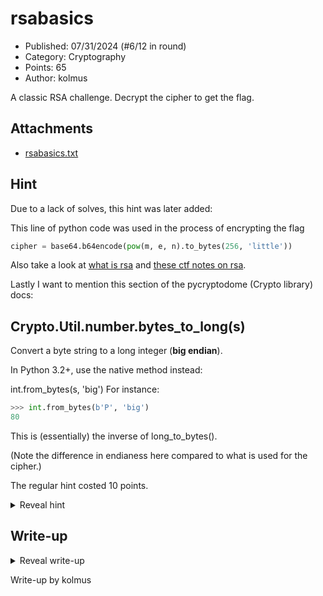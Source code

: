 # rsabasics

- Published: 07/31/2024 (#6/12 in round)
- Category: Cryptography
- Points: 65
- Author: kolmus

A classic RSA challenge. Decrypt the cipher to get the flag.

## Attachments

- [rsabasics.txt](./rsabasics.txt)

## Hint

Due to a lack of solves, this hint was later added:

This line of python code was used in the process of encrypting the flag
```python
cipher = base64.b64encode(pow(m, e, n).to_bytes(256, 'little'))
```

Also take a look at [what is rsa](https://ctf101.org/cryptography/what-is-rsa/) and [these ctf notes on rsa](https://book.jorianwoltjer.com/cryptography/asymmetric-encryption/rsa).

Lastly I want to mention this section of the pycryptodome (Crypto library) docs:

## Crypto.Util.number.bytes_to_long(s)
Convert a byte string to a long integer (**big endian**).

In Python 3.2+, use the native method instead:

int.from_bytes(s, 'big')
For instance:

```python
>>> int.from_bytes(b'P', 'big')
80
```

This is (essentially) the inverse of long_to_bytes().

(Note the difference in endianess here compared to what is used for the cipher.)

The regular hint costed 10 points.

<details>
<summary>Reveal hint</summary>

the flag has 34 characters.
[https://en.wikipedia.org/wiki/RSA_(cryptosystem)](https://en.wikipedia.org/wiki/RSA_(cryptosystem))

python code that was used to encrypt the flag:

```python
flag = b'csd{this_is_not_the_real_flag}'
m = int.from_bytes(flag, 'little')
cipher = base64.b64encode(pow(m, e, n).to_bytes(256, 'little'))
```

</details>

## Write-up

<details>
<summary>Reveal write-up</summary>

this is standard key generation starting from 2 primes

- compute private key d using the modular inverse
- decode the b64 encoded ciphertext -> int
- compute the message

```python
import base64

e = 0x10001
p = 0xcadccc461e3a64390fc41cf843e1562577f6f1f4a9513009e852edebb3ffae4a30bb604740e42aaadc042cfec430a72823f05b42f199676899b97c0de0113e14486fef5dcf9f4078afb7354ff80fdf8762db2c3826e28fd8a691f51f03873005e31b02c703cd63d7e11872e0155225c60f17c99776cb02ea435fab4535a1c3c9
q = 0xd207fbe478b5c12befd76b625d86774f61d7463484f46ba8a0ca68378abe5fea4320fbee426a4cfae984509e0dea0fcdce39f40d117c21e84eb882d77be7f124f5c1fe0319d99963be51d0414753d0b2d84899e3322a68b538ada947fce5d1d87862e6adf0183e8a6477dc30140382dbb5978d4cfa7685e65f1c604dbf57614b
cipher = '5q6f1mO/ONBSDLix2fgEkp3NHOV0XPMn9937w40SKf2aIzAGI2zZED6gWqdEzKkUd8MSNPApOwc1xzBl7LlK20TXaMaB8w6N7SflnmjY6l8QDDUJpQM858Lsu8SYPdg2fm9tAoXKVFOKRN5y98HpYYWdEcvBo3h5xbkDOquYnXsXF2qOOSZnu0jJ5BSEcwjYhTLKy7E4ATZeapi9be+KD2wX+aarpiQY6PewXTxExzi+MUS7yauVxiHe8+cLAgWWc8JJfxlV1+/CM+apOccTkgw6vhV4ptj82DhbdQoT2gwTcnzwg3d2rmiOHXebR69FaulMyCxhR3d0v7ksiZUuLg=='

n = p * q
phi = (p-1) * (q-1)
d = pow(e, -1, phi)
c = int.from_bytes(base64.b64decode(cipher), 'little')
m = pow(c, d, n).to_bytes(256, 'little') # where 256 just needs to be >= 34
print(m.decode())
```

Flag: ```csd{RSA_M34N5_R34D_5M4R7_4R71CL35}```

</details>

Write-up by kolmus
